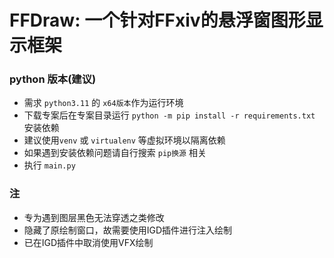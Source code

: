 # FFDraw: 一个针对FFxiv的悬浮窗图形显示框架

### python 版本(建议)

* 需求 `python3.11` 的 `x64版本`作为运行环境
* 下载专案后在专案目录运行 `python -m pip install -r requirements.txt` 安装依赖
* 建议使用`venv` 或 `virtualenv` 等虚拟环境以隔离依赖
* 如果遇到安装依赖问题请自行搜索 `pip换源` 相关
* 执行 `main.py`

### 注

* 专为遇到图层黑色无法穿透之类修改
* 隐藏了原绘制窗口，故需要使用IGD插件进行注入绘制
* 已在IGD插件中取消使用VFX绘制


